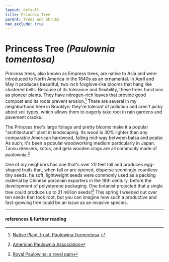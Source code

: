```yaml
---
layout: default
title: Princess Tree
parent: Trees and Shrubs
nav_exclude: true
---
```

# Princess Tree *(Paulownia tomentosa)*

Princess trees, also known as Empress trees, are native to Asia and were introduced to North America in the 1840s as an ornamental. In April and May it produces beautiful, two inch foxglove-like blooms that hang like clustered bells. Because of its tolerance and flexibility, these trees functions as pioneer plants. They have nitrogen-rich leaves that provide good compost and its roots prevent erosion.[^1] There are several in my neighborhood here in Brooklyn; they're tolerant of pollution and aren't picky about soil types, which allows them to eagerly take root in rain gardens and pavement cracks. 

The Princess tree's large foliage and pretty blooms make it a popular "architectural" plant in landscaping. Its wood is 30% lighter than any comparable American hardwood, falling mid-way between balsa and poplar. As such, it's been a popular woodworking medium particularly in Japan. Tansu dressers, kotos, and geta wooden clogs are all commonly made of paulownia.[^2] 

One of my neighbors has one that's over 20 feet tall and produces egg-shaped fruits that, when fall or are opened, disperse seemingly countless tiny seeds. he soft, lightweight seeds were commonly used as a packing material by Chinese porcelain exporters in the 19th century, before the development of polystyrene packaging. One botanist projected that a single tree could produce up to 21 million seeds![^3] This spring I weeded out over ten seeds that took root, but you can imagine how such a productive and fast-growing tree could be an issue as an invasive species.


-----
#### references & further reading
[^1]: [Native Plant Trust: Paulowina Tormentosa](https://gobotany.nativeplanttrust.org/species/paulownia/tomentosa/).
[^2]: [American Paulownia Association](https://paulowniatrees.org/about/about-the-paulownia-tree/)
[^3]: [Royal Paulowina: a royal pain](https://www.youtube.com/watch?v=znNXFfhz71M&t=182s)
[^4]: [Washington Post: Urban Jungle](https://www.washingtonpost.com/wp-srv/special/metro/urban-jungle/pages/120724.html)

